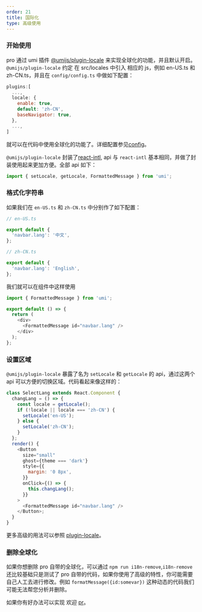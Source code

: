 ```yaml
---
order: 21
title: 国际化
type: 高级使用
---
```


### 开始使用

pro 通过 umi 插件 [@umijs/plugin-locale](https://github.com/umijs/@umijs/plugin-locale) 来实现全球化的功能，并且默认开启。 `@umijs/plugin-locale` 约定 在 src/locales 中引入 相应的 js，例如 en-US.ts 和 zh-CN.ts，并且在 `config/config.ts` 中做如下配置：

```js
plugins:[
  ...,
  locale: {
    enable: true,
    default: 'zh-CN',
    baseNavigator: true,
  },
  ...,
]
```

就可以在代码中使用全球化的功能了。详细配置参见[config](https://umijs.org/plugins/plugin-locale)。

`@umijs/plugin-locale` 封装了[react-intl](https://github.com/yahoo/react-intl), api 与 `react-intl` 基本相同，并做了封装使用起来更加方便。全部 api 如下：

```js
import { setLocale, getLocale, FormattedMessage } from 'umi';
```

### 格式化字符串

如果我们在 `en-US.ts` 和 `zh-CN.ts` 中分别作了如下配置：

```js
// en-US.ts

export default {
  'navbar.lang': '中文',
};

// zh-CN.ts

export default {
  'navbar.lang': 'English',
};
```

我们就可以在组件中这样使用

```js
import { FormattedMessage } from 'umi';

export default () => {
  return (
    <div>
      <FormattedMessage id="navbar.lang" />
    </div>
  );
};
```

### 设置区域

`@umijs/plugin-locale` 暴露了名为 `setLocale` 和 `getLocale` 的 api，通过这两个 api 可以方便的切换区域。代码看起来像这样的：

```js
class SelectLang extends React.Component {
  changLang = () => {
    const locale = getLocale();
    if (!locale || locale === 'zh-CN') {
      setLocale('en-US');
    } else {
      setLocale('zh-CN');
    }
  };
  render() {
    <Button
      size="small"
      ghost={theme === 'dark'}
      style={{
        margin: '0 8px',
      }}
      onClick={() => {
        this.changLang();
      }}
    >
      <FormattedMessage id="navbar.lang" />
    </Button>;
  }
}
```

更多高级的用法可以参照 [plugin-locale](https://umijs.org/plugins/plugin-locale)。

### 删除全球化

如果你想删除 pro 自带的全球化，可以通过 `npm run i18n-remove`,`i18n-remove`还比较基础只是测试了 pro 自带的代码，如果你使用了高级的特性，你可能需要自己人工去进行修改。例如 `formatMessage({id:somevar})` 这种动态的代码我们可能无法帮您分析并删除。

如果你有好办法可以实现 欢迎 [pr](https://github.com/ant-design/ant-design-pro-cli)。
